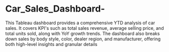 # Car_Sales_Dashboard-
This Tableau dashboard provides a comprehensive YTD analysis of car sales. It covers KPI's such as total sales revenue, average selling price, and total units sold, along with YoY growth trends. The dashboard also breaks down sales by body style, color, dealer region, and manufacturer, offering both high-level insights and granular details
